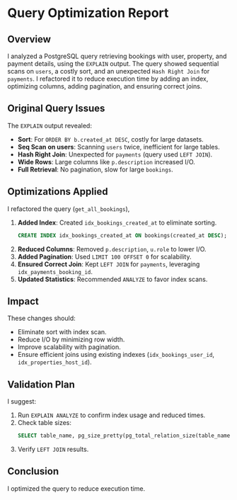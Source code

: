 # Query Optimization Report

## Overview

I analyzed a PostgreSQL query retrieving bookings with user, property, and payment details, using the `EXPLAIN` output. The query showed sequential scans on `users`, a costly sort, and an unexpected `Hash Right Join` for `payments`. I refactored it to reduce execution time by adding an index, optimizing columns, adding pagination, and ensuring correct joins.

## Original Query Issues

The `EXPLAIN` output revealed:

- **Sort**: For `ORDER BY b.created_at DESC`, costly for large datasets.
- **Seq Scan on users**: Scanning `users` twice, inefficient for large tables.
- **Hash Right Join**: Unexpected for `payments` (query used `LEFT JOIN`).
- **Wide Rows**: Large columns like `p.description` increased I/O.
- **Full Retrieval**: No pagination, slow for large `bookings`.

## Optimizations Applied

I refactored the query (`get_all_bookings`),

1. **Added Index**: Created `idx_bookings_created_at` to eliminate sorting.
   ```sql
   CREATE INDEX idx_bookings_created_at ON bookings(created_at DESC);
   ```
2. **Reduced Columns**: Removed `p.description`, `u.role` to lower I/O.
3. **Added Pagination**: Used `LIMIT 100 OFFSET 0` for scalability.
4. **Ensured Correct Join**: Kept `LEFT JOIN` for `payments`, leveraging `idx_payments_booking_id`.
5. **Updated Statistics**: Recommended `ANALYZE` to favor index scans.

## Impact

These changes should:

- Eliminate sort with index scan.
- Reduce I/O by minimizing row width.
- Improve scalability with pagination.
- Ensure efficient joins using existing indexes (`idx_bookings_user_id`, `idx_properties_host_id`).

## Validation Plan

I suggest:

1. Run `EXPLAIN ANALYZE` to confirm index usage and reduced times.
2. Check table sizes:
   ```sql
   SELECT table_name, pg_size_pretty(pg_total_relation_size(table_name)) FROM information_schema.tables WHERE table_schema = 'public';
   ```
3. Verify `LEFT JOIN` results.

## Conclusion

I optimized the query to reduce execution time.
